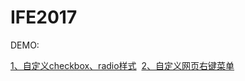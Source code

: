 # IFE2017

 DEMO:
 
  [1、自定义checkbox、radio样式](https://dakeke.github.io/IFE2017/1checkbox&radio/)
  [2、自定义网页右键菜单](https://dakeke.github.io/IFE2017/2contextMenu/)
